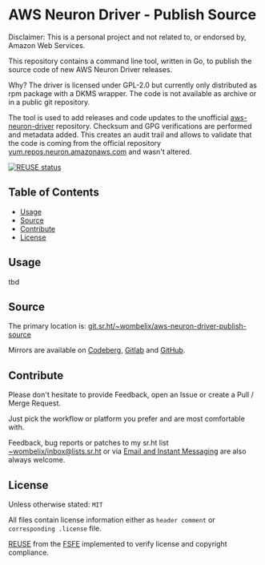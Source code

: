 <!--
SPDX-FileCopyrightText: 2025 Dominik Wombacher <dominik@wombacher.cc>

SPDX-License-Identifier: CC0-1.0
-->

# AWS Neuron Driver - Publish Source

Disclaimer: This is a personal project and not related to,
or endorsed by, Amazon Web Services.

This repository contains a command line tool, written in Go,
to publish the source code of new AWS Neuron Driver releases.

Why? The driver is licensed under GPL-2.0 but currently
only distributed as rpm package with a DKMS wrapper.
The code is not available as archive or in a public git repository.

The tool is used to add releases and code updates to the unofficial
[aws-neuron-driver](https://git.sr.ht/~wombelix/aws-neuron-driver)
repository. Checksum and GPG verifications are performed and metadata added.
This creates an audit trail and allows to validate that the code is coming
from the official repository
[yum.repos.neuron.amazonaws.com](https://yum.repos.neuron.amazonaws.com/)
and wasn't altered.

[![REUSE status](https://api.reuse.software/badge/git.sr.ht/~wombelix/aws-neuron-driver-publish-source)](https://api.reuse.software/info/git.sr.ht/~wombelix/aws-neuron-driver-publish-source)

## Table of Contents

* [Usage](#usage)
* [Source](#source)
* [Contribute](#contribute)
* [License](#license)

## Usage

tbd

## Source

The primary location is:
[git.sr.ht/~wombelix/aws-neuron-driver-publish-source](https://git.sr.ht/~wombelix/aws-neuron-driver-publish-source)

Mirrors are available on
[Codeberg](https://codeberg.org/wombelix/aws-neuron-driver-publish-source),
[Gitlab](https://gitlab.com/wombelix/aws-neuron-driver-publish-source)
and
[GitHub](https://github.com/wombelix/aws-neuron-driver-publish-source).

## Contribute

Please don't hesitate to provide Feedback,
open an Issue or create a Pull / Merge Request.

Just pick the workflow or platform you prefer and are most comfortable with.

Feedback, bug reports or patches to my sr.ht list
[~wombelix/inbox@lists.sr.ht](https://lists.sr.ht/~wombelix/inbox) or via
[Email and Instant Messaging](https://dominik.wombacher.cc/pages/contact.html)
are also always welcome.

## License

Unless otherwise stated: `MIT`

All files contain license information either as
`header comment` or `corresponding .license` file.

[REUSE](https://reuse.software) from the [FSFE](https://fsfe.org/)
implemented to verify license and copyright compliance.
